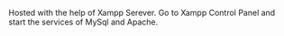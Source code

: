 Hosted with the help of Xampp Serever.
Go to Xampp Control Panel and start the services of MySql and Apache.
